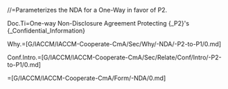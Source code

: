 //=Parameterizes the NDA for a One-Way in favor of P2.

Doc.Ti=One-way Non-Disclosure Agreement Protecting {_P2}'s {_Confidential_Information}

Why.=[G/IACCM/IACCM-Cooperate-CmA/Sec/Why/-NDA/-P2-to-P1/0.md]

Conf.Intro.=[G/IACCM/IACCM-Cooperate-CmA/Sec/Relate/Conf/Intro/-P2-to-P1/0.md]

=[G/IACCM/IACCM-Cooperate-CmA/Form/-NDA/0.md]